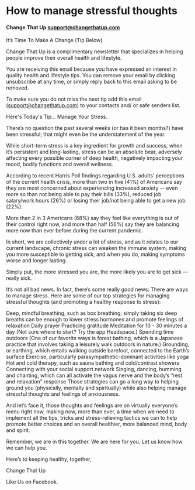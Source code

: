 # How to manage stressful thoughts
#### Change That Up <support@changethatup.com>
It’s Time To Make A Change (Tip Below)

Change That Up is a complimentary newsletter that specializes in helping people improve their overall health and lifestyle.  

You are receiving this email because you have expressed an interest in quality health and lifestyle tips.  You can remove your email by clicking unsubscribe at any time, or simply reply back to this email asking to be removed.

To make sure you do not miss the next tip add this email (support@changethatup.com) to your contacts and/ or safe senders list.

 

Here's Today's Tip... Manage Your Stress.

There’s no question the past several weeks (or has it been months?) have been stressful; that might even be the understatement of the year.

While short-term stress is a key ingredient for growth and success, when it’s persistent and long-lasting, stress can be an absolute bear, adversely affecting every possible corner of deep health, negatively impacting your mood, bodily functions and overall wellness.

According to recent Harris Poll findings regarding U.S. adults’ perceptions of the current health crisis, more than two in five (41%) of Americans say they are most concerned  about experiencing increased anxiety -- even more so than not being able to pay their bills (33%), reduced job salary/work hours (26%) or losing their job/not being able to get a new job (22%).

More than 2 in 3 Americans (68%) say they feel like everything is out of their control right now, and more than half (56%) say they are balancing more now than ever before during the current pandemic.

In short, we are collectively under a lot of stress, and as it relates to our current landscape, chronic stress can weaken the immune system, making you more susceptible to getting sick, and when you do, making symptoms worse and longer lasting.

Simply put, the more stressed you are, the more likely you are to get sick -- really sick.

It’s not all bad news. In fact, there’s some really good news: There are ways to manage stress. Here are some of our top strategies for managing stressful thoughts (and promoting a healthy response to stress):

Deep, mindful breathing, such as box breathing; simply taking six deep breaths can be enough to lower stress hormones and promote feelings of relaxation
Daily prayer
Practicing gratitude
Meditation for 10 - 30 minutes a day (Not sure where to start? Try the app Headspace.)
Spending time outdoors (One of our favorite ways is forest bathing, which is a Japanese practice that involves taking a leisurely walk outdoors in nature.)
Grounding, or earthing, which entails walking outside barefoot, connected to the Earth’s surface
Exercise, particularly parasympathetic-dominant activities like yoga
Hot and cold therapy, such as sauna bathing and cold/contrast showers
Connecting with your social support network
Singing, dancing, humming and chanting, which can all activate the vagus nerve and the body’s “rest and relaxation” response
Those strategies can go a long way to helping ground you (physically, mentally and spiritually) while also helping manage stressful thoughts and feelings of anxiousness.

And let’s face it, those thoughts and feelings are on virtually everyone’s menu right now, making now, more than ever, a time when we need to implement all the tips, tricks and stress-relieving tactics we can to help promote better choices and an overall healthier, more balanced mind, body and spirit.

Remember, we are in this together. We are here for you. Let us know how we can help you.

Here’s to keeping healthy, together,

Change That Up

Like Us on Facebook.
